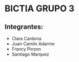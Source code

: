 # BICTIA GRUPO 3

## Integrantes: 

- Clara Cardona
- Juan Camilo Adarme
- Francy Pinzon
- Santiago Marquez

